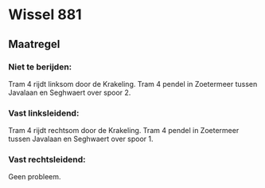 # Wissel 881
## Maatregel
### Niet te berijden:
Tram 4 rijdt linksom door de Krakeling.
Tram 4 pendel in Zoetermeer tussen Javalaan en Seghwaert over spoor 2.
### Vast linksleidend:
Tram 4 rijdt rechtsom door de Krakeling.
Tram 4 pendel in Zoetermeer tussen Javalaan en Seghwaert over spoor 1.
### Vast rechtsleidend:
Geen probleem.